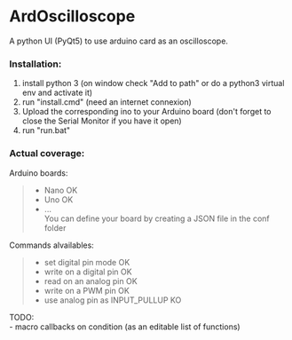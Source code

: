 # ArdOscilloscope

A python UI (PyQt5) to use arduino card as an oscilloscope.

<h3>Installation:</h3>
<ol>
	<li> install python 3 (on window check "Add to path" or do a python3 virtual env and activate it)</li>
	<li> run "install.cmd" (need an internet connexion)</li>
	<li> Upload the corresponding ino to your Arduino board (don't forget to close the Serial Monitor if you have it open)</li>
	<li> run "run.bat"</li>
</ol>

<h3>Actual coverage:</h3>
	Arduino boards:<br>
	<blockquote><ul>
		<li> Nano 	OK</li>
		<li> Uno 	OK</li>
		<li> ...</li>
		You can define your board by creating a JSON file in the conf folder
	</ul></blockquote>
	Commands alvailables:
	<blockquote><ul>
		<li> set digital pin mode 			OK</li>
		<li> write on a digital pin 			OK</li>
		<li> read on an analog pin 			OK</li>
		<li> write on a PWM pin 			OK</li>
		<li> use analog pin as INPUT_PULLUP 		KO</li>
	</ul></blockquote>
		
TODO:<br>
	- macro callbacks on condition (as an editable list of functions)
